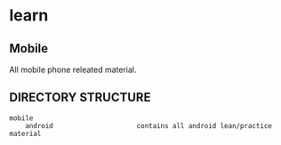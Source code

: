 # learn

## Mobile
All mobile phone releated material.


DIRECTORY STRUCTURE
-------------------

```
mobile
    android           			contains all android lean/practice material
```
